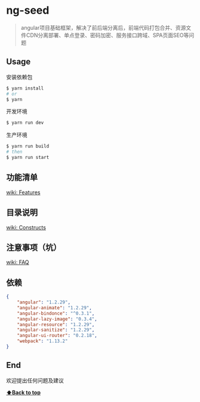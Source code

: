 # ng-seed
> angular项目基础框架，解决了前后端分离后，前端代码打包合并、资源文件CDN分离部署、单点登录、密码加密、服务接口跨域、SPA页面SEO等问题    

## Usage

安装依赖包  
```bash
$ yarn install
# or 
$ yarn
```

开发环境  
```bash
$ yarn run dev
```

生产环境  
```bash
$ yarn run build
# then
$ yarn run start
```

## 功能清单
[wiki: Features](https://github.com/jm-team/ng-seed/wiki/Features)

## 目录说明
[wiki: Constructs](https://github.com/jm-team/ng-seed/wiki/Constructs)

## 注意事项（坑）
[wiki: FAQ](https://github.com/jm-team/ng-seed/wiki/FAQ)

## 依赖
  
```json
{
	"angular": "1.2.29",
	"angular-animate": "1.2.29",
	"angular-bindonce": "^0.3.1",
	"angular-lazy-image": "0.3.4",
	"angular-resource": "1.2.29",
	"angular-sanitize": "1.2.29",
	"angular-ui-router": "0.2.18",
	"webpack": "1.13.2"
}
```

## End
欢迎提出任何问题及建议

**[:arrow_up:Back to top](#ng-seed)**

